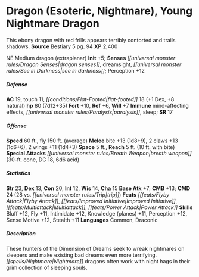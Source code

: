 ﻿---
cssclass: [monsters]
title1: Dragon (Esoteric, Nightmare), Young Nightmare Dragon
desc_short: This ebony dragon with red frills appears terribly contorted and trails
  shadows.
title2: Young Nightmare Dragon
CR: 6
sources:
- name: Bestiary 5
  page: 94
  link: http://paizo.com/products/btpy9g9x?Pathfinder-Roleplaying-Game-Bestiary-5
XP: 2400
alignment: NE
size: Medium
type: dragon
subtypes:
- extraplanar
initiative:
  bonus: 5
senses:
  dragon senses: true
  dreamsight: true
  see in darkness: true
AC:
  AC: 19
  touch: 11
  flat_footed: 18
  components:
    dex: 1
    natural: 8
HP:
  HP: 80
  long: 7d12+35
saves:
  fort: 10
  ref: 6
  will: 7
immunities:
- mind-affecting effects
- paralysis
- sleep
SR: 17
speeds:
  base: 60
  fly: 150
  fly_maneuverability: average
attacks:
  melee:
  - - text: bite +13 (1d8+9)
      entries:
      - - damage: 1d8+9
      attack: bite
      bonus:
      - 13
    - text: 2 claws +13 (1d6+6)
      entries:
      - - damage: 1d6+6
      count: 2
      attack: claws
      bonus:
      - 13
    - text: 2 wings +11 (1d4+3)
      entries:
      - - damage: 1d4+3
      count: 2
      attack: wings
      bonus:
      - 11
  special:
  - breath weapon (30-ft. cone, DC 18, 6d6 acid)
space: 5
reach: 5
reach_other: 10 ft. with bite
ability_scores:
  STR: 23
  DEX: 13
  CON: 20
  INT: 12
  WIS: 14
  CHA: 15
BAB: 7
CMB: 13
CMD: 24
CMD_other: 28 vs. trip
feats:
- name: Flyby Attack
- name: Improved Initiative
- name: Multiattack
- name: Power Attack
skills:
  Bluff: 12
  Fly: 11
  Intimidate: 12
  Knowledge (planes): 11
  Perception: 12
  Sense Motive: 12
  Stealth: 11
languages:
- Common
- Draconic
desc_long: These hunters of the Dimension of Dreams seek to wreak nightmares on sleepers
  and make existing bad dreams even more terrifying. Nightmare dragons often work
  with night hags in their grim collection of sleeping souls.

---

# Dragon (Esoteric, Nightmare), Young Nightmare Dragon
This ebony dragon with red frills appears terribly contorted and trails shadows.
**Source** Bestiary 5 pg. 94
**XP** 2,400

NE Medium dragon (extraplanar)
**Init** +5; **Senses** _[[universal monster rules/Dragon Senses|dragon senses]]_, dreamsight, _[[universal monster rules/See in Darkness|see in darkness]]_; Perception +12

##### Defense

**AC** 19, touch 11, _[[conditions/Flat-Footed|flat-footed]]_ 18 (+1 Dex, +8 natural)
**hp** 80 (7d12+35)
**Fort** +10, **Ref** +6, **Will** +7
**Immune** mind-affecting effects, _[[universal monster rules/Paralysis|paralysis]]_, sleep; **SR** 17

##### Offense
**Speed** 60 ft., fly 150 ft. (average)
**Melee** bite +13 (1d8+9), 2 claws +13 (1d6+6), 2 wings +11 (1d4+3)
**Space** 5 ft., **Reach** 5 ft. (10 ft. with bite)
**Special Attacks** _[[universal monster rules/Breath Weapon|breath weapon]]_ (30-ft. cone, DC 18, 6d6 acid)

##### Statistics
**Str** 23, **Dex** 13, **Con** 20, **Int** 12, **Wis** 14, **Cha** 15
**Base Atk** +7; **CMB** +13; **CMD** 24 (28 vs. _[[universal monster rules/Trip|trip]]_)
**Feats** _[[feats/Flyby Attack|Flyby Attack]]_, _[[feats/Improved Initiative|Improved Initiative]]_, _[[feats/Multiattack|Multiattack]]_, _[[feats/Power Attack|Power Attack]]_
**Skills** Bluff +12, Fly +11, Intimidate +12, Knowledge (planes) +11, Perception +12, Sense Motive +12, Stealth +11
**Languages** Common, Draconic

##### Description

These hunters of the Dimension of Dreams seek to wreak nightmares on sleepers and make existing bad dreams even more terrifying. _[[spells/Nightmare|Nightmare]]_ dragons often work with night hags in their grim collection of sleeping souls.
